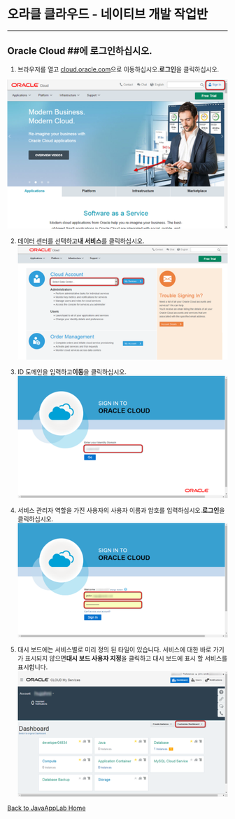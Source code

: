 # 오라클 클라우드 - 네이티브 개발 작업반 #
-----
## Oracle Cloud ##에 로그인하십시오.


1. 브라우저를 열고 [cloud.oracle.com](https://cloud.oracle.com)으로 이동하십시오.**로그인**을 클릭하십시오. 

![cloud.oracle.com](images/sign-in/sign.01.cloud.oracle.com.png)


2. 데이터 센터를 선택하고**내 서비스**를 클릭하십시오. 
![](images/sign-in/sign.02.select.datacenter.png)


3. ID 도메인을 입력하고**이동**을 클릭하십시오. 
![](images/sign-in/sign.03.identity.domain.png)


4. 서비스 관리자 역할을 가진 사용자의 사용자 이름과 암호를 입력하십시오.**로그인**을 클릭하십시오. 
![](images/sign-in/sign.04.credentials.png)


5. 대시 보드에는 서비스별로 미리 정의 된 타일이 있습니다. 서비스에 대한 바로 가기가 표시되지 않으면**대시 보드 사용자 지정**을 클릭하고 대시 보드에 표시 할 서비스를 표시합니다. 
![](images/sign-in/sign.05.dashboard.png)


[Back to JavaAppLab Home](README.md) 


